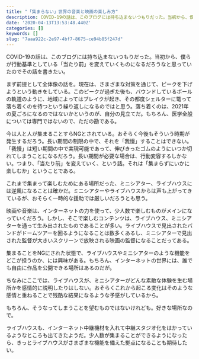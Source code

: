 ```yaml
---
title: "「集まらない」世界の音楽と映画の楽しみ方"
description: COVID-19の話は、このブログには持ち込まないつもりだった。当初から、僕らが行動基準としている「当たり前」を変えていくものになるだろうなと思っていたのでその話を書きたい。
date: '2020-04-13T13:53:48.440Z'
categories: []
keywords: []
slug: "7aaa922c-2e97-4bf7-8675-ce94b85f247d"
---
```

COVID-19の話は、このブログには持ち込まないつもりだった。当初から、僕らが行動基準としている「当たり前」を変えていくものになるだろうなと思っていたのでその話を書きたい。

まず前提として全体像の話を。現在は、さまざまな対策を通じて、ピークを下げようという動きをしている。このピークが過ぎた後も、バウンドしているボールの軌道のように、地域によってはブレイクが起き、その都度シェルターに篭って落ち着くのを待つという繰り返しになるのではと思う。落ち着くのは、2021年の夏ごろになるのではないかというのが、自分の見立てだ。もちろん、医学全般については専門ではないので、ただの勘である。

今は人と人が集まることすらNGとされている。おそらく今後もそういう時期が発生するだろう。長い期間の制限の中で、それを「我慢」することはできない。「我慢」は短い期間の中で実現可能であって、伸びきったゴムのようにいつか切れてしまうことになるだろう。長い期間が必要な場合は、行動変容するしかない。つまり、「当たり前」を変えていく、という話。それは「集まらずにいかに楽しむか」ということである。

これまで集まって楽しむためにある場所だった、ミニシアター、ライブハウスには逆風になることは確かだ。ミニシアターやライブハウスからは声も上がってきているが、おそらく一時的な援助では厳しいだろうとも思う。

映画や音楽は、インターネットの力を使って、少人数で楽しむものがメインになっていくだろう。しかし、そこで楽しむコンテンツは、ライブハウス、ミニシアターを通って生み出されたものであることが多い。ライブハウスで見出されたバンドがドームツアーを回るようになることは数多くあるし、ミニシアターで見出された監督が大きいスクリーンで放映される映画の監督になることだってある。

集まることをNGにされた状態で、ライブハウスやミニシアターのような機能をどこが担うのか、には興味がある。もちろん、インターネットの世界には、誰でも自由に作品を公開できる場所はあるのだが。

ちなみにここでは、ライブハウスが、ミニシアターがどんな素敵な体験を生む場所かを感情的に説明したりはしない。おそらくこれから起こる変化はそのような感情と重ねることで残酷な結果になるような予感がしているから。

もちろん、そうなってしまうことを望むものではないけれども。好きな場所なので。

ライブハウスも、インターネット中継機材を入れて中継スタジオ化をはかっているようなところも出てきたようだ。少人数が集まることができるようになったら、きっとライブハウスがさまざまな機能を備えた拠点になることも期待したい。